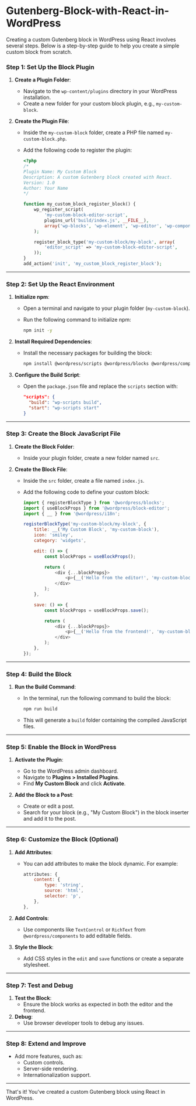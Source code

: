 # Gutenberg-Block-with-React-in-WordPress
Creating a custom Gutenberg block in WordPress using React involves several steps. Below is a step-by-step guide to help you create a simple custom block from scratch.

### **Step 1: Set Up the Block Plugin**
1. **Create a Plugin Folder**:
   - Navigate to the `wp-content/plugins` directory in your WordPress installation.
   - Create a new folder for your custom block plugin, e.g., `my-custom-block`.

2. **Create the Plugin File**:
   - Inside the `my-custom-block` folder, create a PHP file named `my-custom-block.php`.
   - Add the following code to register the plugin:

     ```php
     <?php
     /*
     Plugin Name: My Custom Block
     Description: A custom Gutenberg block created with React.
     Version: 1.0
     Author: Your Name
     */

     function my_custom_block_register_block() {
         wp_register_script(
             'my-custom-block-editor-script',
             plugins_url('build/index.js', __FILE__),
             array('wp-blocks', 'wp-element', 'wp-editor', 'wp-components', 'wp-i18n')
         );

         register_block_type('my-custom-block/my-block', array(
             'editor_script' => 'my-custom-block-editor-script',
         ));
     }
     add_action('init', 'my_custom_block_register_block');
     ```

---

### **Step 2: Set Up the React Environment**
1. **Initialize npm**:
   - Open a terminal and navigate to your plugin folder (`my-custom-block`).
   - Run the following command to initialize npm:

     ```bash
     npm init -y
     ```

2. **Install Required Dependencies**:
   - Install the necessary packages for building the block:

     ```bash
     npm install @wordpress/scripts @wordpress/blocks @wordpress/components @wordpress/element @wordpress/i18n --save-dev
     ```

3. **Configure the Build Script**:
   - Open the `package.json` file and replace the `scripts` section with:

     ```json
     "scripts": {
       "build": "wp-scripts build",
       "start": "wp-scripts start"
     }
     ```

---

### **Step 3: Create the Block JavaScript File**
1. **Create the Block Folder**:
   - Inside your plugin folder, create a new folder named `src`.

2. **Create the Block File**:
   - Inside the `src` folder, create a file named `index.js`.
   - Add the following code to define your custom block:

     ```javascript
     import { registerBlockType } from '@wordpress/blocks';
     import { useBlockProps } from '@wordpress/block-editor';
     import { __ } from '@wordpress/i18n';

     registerBlockType('my-custom-block/my-block', {
         title: __('My Custom Block', 'my-custom-block'),
         icon: 'smiley',
         category: 'widgets',

         edit: () => {
             const blockProps = useBlockProps();

             return (
                 <div {...blockProps}>
                     <p>{__('Hello from the editor!', 'my-custom-block')}</p>
                 </div>
             );
         },

         save: () => {
             const blockProps = useBlockProps.save();

             return (
                 <div {...blockProps}>
                     <p>{__('Hello from the frontend!', 'my-custom-block')}</p>
                 </div>
             );
         },
     });
     ```

---

### **Step 4: Build the Block**
1. **Run the Build Command**:
   - In the terminal, run the following command to build the block:

     ```bash
     npm run build
     ```

   - This will generate a `build` folder containing the compiled JavaScript files.

---

### **Step 5: Enable the Block in WordPress**
1. **Activate the Plugin**:
   - Go to the WordPress admin dashboard.
   - Navigate to **Plugins > Installed Plugins**.
   - Find **My Custom Block** and click **Activate**.

2. **Add the Block to a Post**:
   - Create or edit a post.
   - Search for your block (e.g., "My Custom Block") in the block inserter and add it to the post.

---

### **Step 6: Customize the Block (Optional)**
1. **Add Attributes**:
   - You can add attributes to make the block dynamic. For example:

     ```javascript
     attributes: {
         content: {
             type: 'string',
             source: 'html',
             selector: 'p',
         },
     },
     ```

2. **Add Controls**:
   - Use components like `TextControl` or `RichText` from `@wordpress/components` to add editable fields.

3. **Style the Block**:
   - Add CSS styles in the `edit` and `save` functions or create a separate stylesheet.

---

### **Step 7: Test and Debug**
1. **Test the Block**:
   - Ensure the block works as expected in both the editor and the frontend.
2. **Debug**:
   - Use browser developer tools to debug any issues.

---

### **Step 8: Extend and Improve**
- Add more features, such as:
  - Custom controls.
  - Server-side rendering.
  - Internationalization support.

---

That's it! You've created a custom Gutenberg block using React in WordPress.
